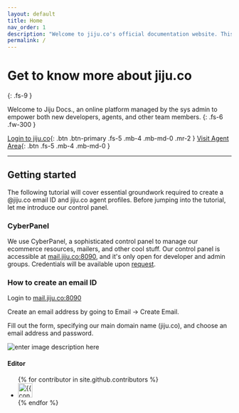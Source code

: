 ```yaml
---
layout: default
title: Home
nav_order: 1
description: "Welcome to jiju.co's official documentation website. This website is made for developers, agents, and other team members."
permalink: /
---
```


# Get to know more about jiju.co
{: .fs-9 }

Welcome to Jiju Docs., an online platform managed by the sys admin to empower both new developers, agents, and other team members. 
{: .fs-6 .fw-300 }

[Login to jiju.co](https://jiju.co/login){: .btn .btn-primary .fs-5 .mb-4 .mb-md-0 .mr-2 } [Visit Agent Area](https://jiju.co/agent-area){: .btn .fs-5 .mb-4 .mb-md-0 }

---

## Getting started

The following tutorial will cover essential groundwork required to create a @jiju.co email ID and jiju.co agent profiles. Before jumping into the tutorial, let me introduce our control panel.

### CyberPanel

We use CyberPanel, a sophisticated control panel to manage our ecommerce resources, mailers, and other cool stuff. Our control panel is accessible at [mail.jiju.co:8090](https://mail.jiju.co:8090/), and it's only open for developer and admin groups. Credentials will be available upon [request](mailto:admin@jiju.co).

### How to create an email ID

Login to [mail.jiju.co:8090](https://mail.jiju.co:8090/) 

Create an email address by going to Email -> Create Email.

Fill out the form, specifying our main domain name (jiju.co), and choose an email address and password. 

![enter image description here](https://raw.githubusercontent.com/jijudevs/jijudevs.github.io/main/uploads/create-email-ID.gif)


#### Editor

<ul class="list-style-none">
{% for contributor in site.github.contributors %}
  <li class="d-inline-block mr-1">
     <a href="{{ contributor.html_url }}"><img src="{{ contributor.avatar_url }}" width="32" height="32" alt="{{ contributor.login }}"/></a>
  </li>
{% endfor %}
</ul>
